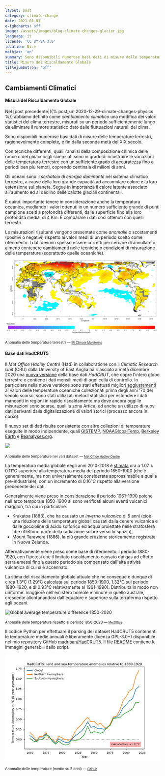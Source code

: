```yaml
---
layout: post
category: climate-change
date: 2021-01-01
e-ighcharts: off
image: /assets/images/blog-climate-changes-glacier.jpg
language: it
license: 'CC BY-SA 3.0'
location: Nice
mathjax: 'on'
summary: Sono disponibili numerose basi dati di misure delle temperature terrestri, ragionevolmente complete, e fin dalla seconda metà del XIX secolo. Il <i>Met Office Hadley Centre</i> in collaboratione con il <i>Climatic Research Unit</i> dalla University of East Anglia ha rilasciato a metà dicembre 2020 una nuova versione della base dati <i>HadCRUT</i>, che copre l'intero globo terrestre e contiene i dati mensili medi di ogni cella di controllo. In questo post visualizziamo questo dataset e calcoliamo una stima del riscaldamento globale attuale.
title: Misura del Riscaldamento Globale
titlejumbotron: 'off'
---
```

<div class="pb-2">
<h2 class="text-info">Cambiamenti Climatici</h2>
</div>

#### Misura del Riscaldamento Globale

Nel [post precedente]({% post_url 2020-12-29-climate-changes-physics %})
abbiamo definito come *cambiamento climatico* una modifica dei valori statistici del clima
terrestre, misurati su un periodo sufficientemente lungo da eliminare il rumore statistico
dato dalle fluttuazioni naturali del clima.

Sono disponibili numerose basi dati di misure delle temperature terrestri, ragionevolmente
complete, e fin dalla seconda metà del XIX secolo.

<div class="bd-callout bd-callout-info">
<p>
Con tecniche differenti, quali l'analisi della composizione chimica delle rocce o del ghiaccio
gli scienziati sono in grado di ricostruire le variazioni delle temperatura terrestre con un
sufficiente grado di accuratezza fino a periodi ben più remoti, coprendo centinaia di milioni
di anni.
</p>
</div>

Gli oceani sono il *serbatoio di energia dominante* nel sistema climatico terrestre, a cause della
loro grande capacità ad accumulare calore e la loro estensione sul pianeta.
Segue in importanza il calore latente associato all'aumento ed al declino delle calotte glaciali
continentali.

È quindi importante tenere in considerazione anche la temperatura oceanica, mediando i valori
ottenuti in un numero sufficiente grande di punti campione scelti a profondità differenti, dalla
superficie fino alla loro profondità media, di 4 Km.
E comparare i dati così ottenuti con quelli terrestri.

Le misurazioni risultanti vengono presentate come *anomalie* o scostamenti (positivi o
negativi) rispetto ai valori medi di un periodo scelto come riferimento.
I dati devono spesso essere corretti per cercare di annullare o almeno contenere cambiamenti nelle
tecniche o condizioni di misurazione delle temperature (soprattutto quelle oceaniche).

<picture>
    <img src="/assets/images/blog-monthly-surface-air-temperature-anomaly.png"
         class="mx-auto d-block img-fluid pt-3">
</picture>
<p class="text-center pt-3 pb-3">
    <small>
       Anomalia delle temperature terrestri &mdash;
       <a href="http://iridl.ldeo.columbia.edu/maproom/Global/Atm_Temp/Anomaly.html">
          <small>IRI Climate Monitoring</small></a>
    </small>
</p>

#### Base dati HadCRUT5

Il *Met Office Hadley Centre* (Had) in collaboratione con il *Climatic Research Unit* (CRU) dalla
University of East Anglia ha rilasciato a metà dicembre 2020 una
[nuova versione](https://www.metoffice.gov.uk/hadobs/hadcrut5/) della base dati *HadCRUT*, che
copre l'intero globo terrestre e contiene i dati mensili medi di ogni cella di controllo.
In particolare nella nuova versione sono stati effettuati migliori
[aggiustamenti](https://www.metoffice.gov.uk/hadobs/hadsst4/) ai valori delle temperature oceaniche
collezionati prima degli anni '70 del secolo scorso, sono stati utilizzati metodi statistici per
estendere i dati mancanti in regioni in rapido riscaldamento ma dove ancora oggi le misurazioni
sono scarse, quali la zona Artica, ed anche un utilizzo di nuovi dati derivanti dalla
digitalizzazione di valori storici (processo ancora in corso).

Il nuovo set di dati risulta consistente con altre collezioni di temperature eseguite in modo
indipendente, quali [GISTEMP](https://data.giss.nasa.gov/gistemp/),
[NOAAGlobalTemp](https://www.ncdc.noaa.gov/data-access/marineocean-data/noaa-global-surface-temperature-noaaglobaltemp),
[Berkeley Earth](http://berkeleyearth.org/) e [Reanalyses.org](https://reanalyses.org/).

<picture>
    <img src="https://www.metoffice.gov.uk/hadobs/hadcrut5/figures/HadCRUT5_figure_7.png"
         class="mx-auto d-block img-fluid">
</picture>
<p class="text-center pb-2">
    <small>
        Anomalie delle temperature nei vari dataset &mdash;
        <a href="https://www.metoffice.gov.uk/hadobs/hadcrut5/">
           <small>Met Office Hadley Centre</small></a>
    </small>
</p>

La temperatura media globale negli anni 2010-2018 è
[stimata](https://www.metoffice.gov.uk/about-us/press-office/news/weather-and-climate/2020/hadcrut5-announcement)
ora a 1.07 ± 0.11°C superiore alla temperatura media del periodo 1850-1900
(che è generalmente, ma non universalmente considerata approssimabile a quella pre-industriale),
con un incremento di 0.16°C rispetto alla versione precedente dei dati.

Generalmente viene preso in considerazione il periodo 1961-1990 poichè nell'arco temporale
1850-1900 si sono verificati alcuni eventi vulcanici maggiori, tra cui in particolare:
 * Krakatoa (1883), che ha causato un *inverno vulcanico* di 5 anni (cioè una riduzione delle
   temperature globali causati dalla cenere vulcanica e dalle goccioline di acido solforico
   ed acqua proiettate nelle stratosfera che riflettono parte della radiazione solare verso
   lo spazio),
 * Mount Tarawera (1886), la più grande eruzione storicamente registrata in Nuova Zelanda.

Alternativamente viene preso come base di riferimento il periodo 1880-1920,
con l'ipotesi che il limitato riscaldamento causato dai gas ad effetto serra emessi fino a
questo periodo sia compensato dall'alta attività vulcanica di cui si è accennato.

<div class="bd-callout bd-callout-warning">
<p>
La stima del riscaldamento globale attuale che ne consegue è dunque di circa 1.3°C
(1.29°C calcolata sul periodo 1850-1900,
 1.32°C sul periodo 1880-1920, e di
 0.93°C relativamente al 1961-1990).
Distribuita in modo non uniforme: maggiore nell'emisfero boreale e minore in quello australe,
crescente allontanandosi dall'equatore e superiore sulla terraferma rispetto agli oceani.
</p>
</div>

<picture>
    <img src="https://www.metoffice.gov.uk/binaries/content/gallery/metofficegovuk/images/about-us/press-office/release-images/global_temps_1920x1080.png"
         alt="Global average temperature difference 1850-2020"
         class="mx-auto d-block img-fluid pt-3 pb-2">
</picture>
<p class="text-center pb-2">
    <small>
        Anomalie delle temperature rispetto al periodo 1850-2020 &mdash;
        <a href="https://www.metoffice.gov.uk/">
           <small>MetOffice</small></a>
    </small>
</p>

<div class="bd-callout bd-callout-info">
<p>
Il codice Python per effettuare il parsing dei dataset HadCRUT5 contenenti le temperature medie
annuali è liberamente (licenza GPL-3.0+) disponibile nel mio repository GitHub
<a href="https://github.com/madrisan/HadCRUT5/">
madrisan/HadCRUT5</a>. Il file
<a href="https://github.com/madrisan/HadCRUT5/blob/main/README.md">README</a> contiene le immagini
generabili dallo script.
</p>
</div>

<picture>
    <img src="https://github.com/madrisan/HadCRUT5/raw/main/plots/HadCRUT5-1880-1920-smoother.png"
         alt="HadCRUT5 1880-1920 based with 5-years averages"
         class="mx-auto d-block img-fluid">
</picture>
<p class="text-center">
    <small>
        Anomalie delle temperature (medie su 5 anni) &mdash;
        <a href="https://github.com/madrisan/HadCRUT5/">
           <small>GitHub</small></a>
    </small>
</p>
